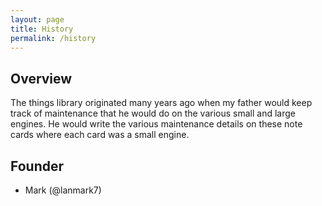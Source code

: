 ```yaml
---
layout: page
title: History
permalink: /history
---
```


## Overview

The things library originated many years ago when my father would keep track of maintenance that he would do on the various small and large engines.
He would write the various maintenance details on these note cards where each card was a small engine.

## Founder

* Mark (@lanmark7)